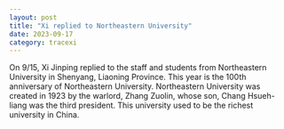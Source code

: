 ```yaml
---
layout: post
title: "Xi replied to Northeastern University"
date: 2023-09-17
category: tracexi
---
```


On 9/15, Xi Jinping replied to the staff and students from Northeastern University in Shenyang, Liaoning Province. This year is the 100th anniversary of Northeastern University. Northeastern University was created in 1923 by the warlord, Zhang Zuolin, whose son, Chang Hsueh-liang was the third president. This university used to be the richest university in China.